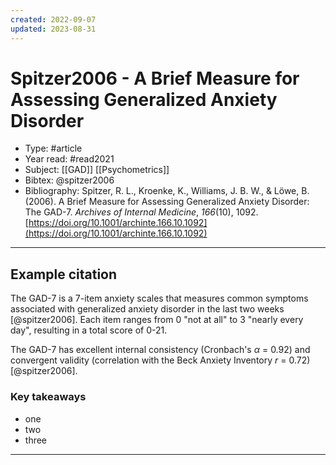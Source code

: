 ```yaml
---
created: 2022-09-07
updated: 2023-08-31
---
```

# Spitzer2006 - A Brief Measure for Assessing Generalized Anxiety Disorder
* Type: #article
* Year read: #read2021
* Subject: [[GAD]] [[Psychometrics]]
* Bibtex: @spitzer2006
* Bibliography: Spitzer, R. L., Kroenke, K., Williams, J. B. W., & Löwe, B. (2006). A Brief Measure for Assessing Generalized Anxiety Disorder: The GAD-7. _Archives of Internal Medicine_, _166_(10), 1092. [https://doi.org/10.1001/archinte.166.10.1092](https://doi.org/10.1001/archinte.166.10.1092)
---
## Example citation
The GAD-7 is a 7-item anxiety scales that measures common symptoms associated with generalized anxiety disorder in the last two weeks [@spitzer2006]. Each item ranges from 0 "not at all" to 3 "nearly every day", resulting in a total score of 0-21.

The GAD-7 has excellent internal consistency (Cronbach's $\alpha$ = 0.92) and convergent validity (correlation with the Beck Anxiety Inventory *r* = 0.72) [@spitzer2006].

### Key takeaways
* one
* two
* three

---